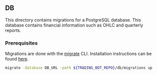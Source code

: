 ## DB

This directory contains migrations for a PostgreSQL database.
This database contains financial information such as OHLC and
quarterly reports.

### Prerequisites

Migrations are done with the [migrate](https://github.com/golang-migrate/migrate)
CLI. Installation instructions can be found [here](https://github.com/golang-migrate/migrate/tree/master/cmd/migrate). 

```sh
migrate -database DB_URL -path ${TRADING_BOT_REPO}/db/migrations up
```

